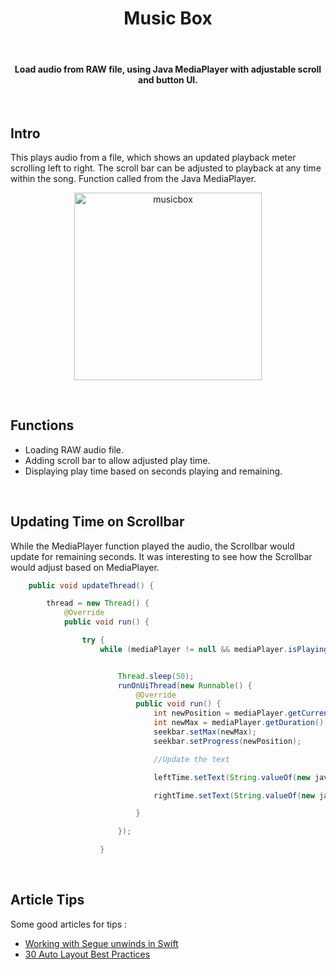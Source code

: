 <h1 align="center"> Music Box </h1> <br>

<h4 align="center">Load audio from RAW file, using Java MediaPlayer with adjustable scroll and button UI.</h4> <br>
 

## Intro

This plays audio from a file, which shows an updated playback meter scrolling left to right. The scroll bar can be adjusted to playback at any time within the song. Function called from the Java MediaPlayer. 

<p align="center">
  <img alt="musicbox" title="musicbox" src="http://androidflow.github.io/screens/mbox1b.gif" width=300>
</p>
<br>

## Functions 

* Loading RAW audio file.
* Adding scroll bar to allow adjusted play time. 
* Displaying play time based on seconds playing and remaining. 

<br>

## Updating Time on Scrollbar

While the MediaPlayer function played the audio, the Scrollbar would update for remaining seconds. It was interesting to see how the Scrollbar would adjust based on MediaPlayer.    

``` java
    public void updateThread() {

        thread = new Thread() {
            @Override
            public void run() {

                try {
                    while (mediaPlayer != null && mediaPlayer.isPlaying()) {


                        Thread.sleep(50);
                        runOnUiThread(new Runnable() {
                            @Override
                            public void run() {
                                int newPosition = mediaPlayer.getCurrentPosition();
                                int newMax = mediaPlayer.getDuration();
                                seekbar.setMax(newMax);
                                seekbar.setProgress(newPosition);

                                //Update the text

                                leftTime.setText(String.valueOf(new java.text.SimpleDateFormat("mm:ss").format(new Date(mediaPlayer.getCurrentPosition()))));

                                rightTime.setText(String.valueOf(new java.text.SimpleDateFormat("mm:ss").format(new Date(mediaPlayer.getDuration() - mediaPlayer.getCurrentPosition()))));

                            }

                        });

                    }
```
<br>

## Article Tips

Some good articles for tips : <br>
* <a href="https://www.yudiz.com/working-with-unwind-segues-in-swift" target="_blank">Working with Segue unwinds in Swift</a><br>
* <a href="https://blog.supereasyapps.com/30-auto-layout-best-practices/#layout-ui-for-one-iphone" target="_blank">30 Auto Layout Best Practices</a>
